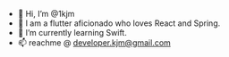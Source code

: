 - 👋 Hi, I’m @1kjm
- 👀 I am a flutter aficionado who loves React and Spring.
- 🌱 I’m currently learning Swift.
- 📫 reachme @ developer.kjm@gmail.com


